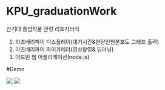 
# KPU_graduationWork<br>
산기대 졸업작품 관련 리포지터리<br>
1. 라즈베리파이 디스플레이(대기시간&현장인원분포도 그래프 출력)<br>
2. 라즈베리파이 파이카메라(영상촬영& 딥러닝)<br>
3. 어드민 웹 어플리케이션(node.js)<br>


#Demo

<img src="https://user-images.githubusercontent.com/49589578/107207746-06d6e880-6a44-11eb-9144-86431a629c6e.png" >
<img src="https://user-images.githubusercontent.com/49589578/107207746-06d6e880-6a44-11eb-9144-86431a629c6e.png" ><br>
